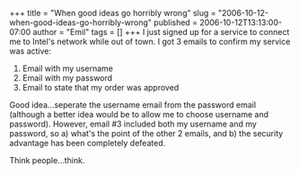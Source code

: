 +++
title = "When good ideas go horribly wrong"
slug = "2006-10-12-when-good-ideas-go-horribly-wrong"
published = 2006-10-12T13:13:00-07:00
author = "Emil"
tags = []
+++
I just signed up for a service to connect me to Intel's network while
out of town. I got 3 emails to confirm my service was active:  
  

1.  Email with my username
2.  Email with my password
3.  Email to state that my order was approved

Good idea...seperate the username email from the password email
(although a better idea would be to allow me to choose username and
password). However, email \#3 included both my username and my password,
so a) what's the point of the other 2 emails, and b) the security
advantage has been completely defeated.  
  
Think people...think.
